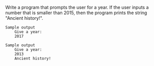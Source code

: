 Write a program that prompts the user for a year. If the user inputs a number that is smaller than 2015, then the program prints the string "Ancient history!".

    Sample output
        Give a year:
        2017

    Sample output
        Give a year:
        2013
        Ancient history!